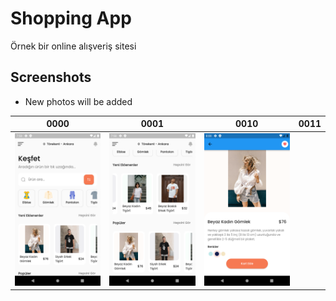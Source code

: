 # Shopping App

Örnek bir online  alışveriş sitesi


## Screenshots

- New photos will be added

|                   0000                    |                   0001                   |                   0010                   |                       0011                        |
|:-----------------------------------------:|:----------------------------------------:|:----------------------------------------:|:-------------------------------------------------:|
| ![](assets/ssler/1.png) | ![](assets/ssler/2.png) | ![](assets/ssler/5.png) | ![]() |

